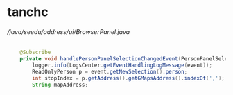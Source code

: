 # tanchc
###### /java/seedu/address/ui/BrowserPanel.java
``` java
    @Subscribe
    private void handlePersonPanelSelectionChangedEvent(PersonPanelSelectionChangedEvent event) throws IOException {
        logger.info(LogsCenter.getEventHandlingLogMessage(event));
        ReadOnlyPerson p = event.getNewSelection().person;
        int stopIndex = p.getAddress().getGMapsAddress().indexOf(',');
        String mapAddress;
```
